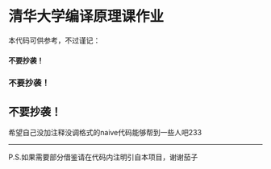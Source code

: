 # 清华大学编译原理课作业

本代码可供参考，不过谨记：

#### 不要抄袭！

### 不要抄袭！

## 不要抄袭！

希望自己没加注释没调格式的naive代码能够帮到一些人吧233

---

P.S.如果需要部分借鉴请在代码内注明引自本项目，谢谢茄子
